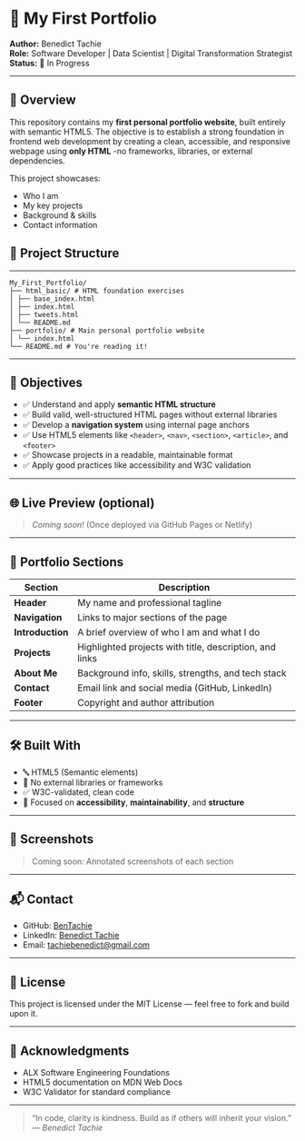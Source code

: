 # 📁 My First Portfolio

**Author:** Benedict Tachie  
**Role:** Software Developer | Data Scientist | Digital Transformation Strategist  
**Status:** 🚀 In Progress

---

## 📌 Overview

This repository contains my **first personal portfolio website**, built entirely with semantic HTML5. The objective is to establish a strong foundation in frontend web development by creating a clean, accessible, and responsive webpage using **only HTML** -no frameworks, libraries, or external dependencies.

This project showcases:
- Who I am
- My key projects
- Background & skills
- Contact information



## 🧱 Project Structure

---
```
My_First_Portfolio/
├── html_basic/ # HTML foundation exercises
│ ├── base_index.html
│ ├── index.html
│ ├── tweets.html
│ └── README.md
├── portfolio/ # Main personal portfolio website
│ └── index.html
└── README.md # You're reading it!
```
---

## 🎯 Objectives

- ✅ Understand and apply **semantic HTML structure**
- ✅ Build valid, well-structured HTML pages without external libraries
- ✅ Develop a **navigation system** using internal page anchors
- ✅ Use HTML5 elements like `<header>`, `<nav>`, `<section>`, `<article>`, and `<footer>`
- ✅ Showcase projects in a readable, maintainable format
- ✅ Apply good practices like accessibility and W3C validation

---

## 🌐 Live Preview (optional)

> _Coming soon!_ (Once deployed via GitHub Pages or Netlify)

---

## 📂 Portfolio Sections

| Section         | Description                                                                 |
|-----------------|-----------------------------------------------------------------------------|
| **Header**      | My name and professional tagline                                            |
| **Navigation**  | Links to major sections of the page                                         |
| **Introduction**| A brief overview of who I am and what I do                                 |
| **Projects**    | Highlighted projects with title, description, and links                    |
| **About Me**    | Background info, skills, strengths, and tech stack                         |
| **Contact**     | Email link and social media (GitHub, LinkedIn)                             |
| **Footer**      | Copyright and author attribution                                           |

---

## 🛠️ Built With

- 🔤 HTML5 (Semantic elements)
- 🧠 No external libraries or frameworks
- ✅ W3C-validated, clean code
- 🎯 Focused on **accessibility**, **maintainability**, and **structure**

---

## 📸 Screenshots

> Coming soon: Annotated screenshots of each section

---

## 📬 Contact

- GitHub: [BenTachie](https://github.com/BenTachie)
- LinkedIn: [Benedict Tachie](https://www.linkedin.com/in/benedict-tachie-391025204/)
- Email: [tachiebenedict@gmail.com](mailto:tachiebenedict@gmail.com)

---

## 📄 License

This project is licensed under the MIT License — feel free to fork and build upon it.

---

## 🙌 Acknowledgments

- ALX Software Engineering Foundations
- HTML5 documentation on MDN Web Docs
- W3C Validator for standard compliance

---

> “In code, clarity is kindness. Build as if others will inherit your vision.” — *Benedict Tachie*
